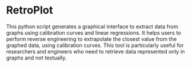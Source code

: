 # RetroPlot
This python script generates a graphical interface to extract data from graphs using calibration curves and linear regressions. It helps users to perform reverse engineering to extrapolate the closest value from the graphed data, using calibration curves. This tool is particularly useful for researchers and engineers who need to retrieve data represented only in graphs and not textually.
